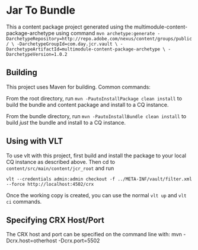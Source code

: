 Jar To Bundle
========

This a content package project generated using the multimodule-content-package-archetype using command
``mvn archetype:generate -DarchetypeRepository=http://repo.adobe.com/nexus/content/groups/public/ \
    -DarchetypeGroupId=com.day.jcr.vault \
    -DarchetypeArtifactId=multimodule-content-package-archetype \
    -DarchetypeVersion=1.0.2``


Building
--------

This project uses Maven for building. Common commands:

From the root directory, run ``mvn -PautoInstallPackage clean install`` to build the bundle and content package and install to a CQ instance.

From the bundle directory, run ``mvn -PautoInstallBundle clean install`` to build *just* the bundle and install to a CQ instance.

Using with VLT
--------------

To use vlt with this project, first build and install the package to your local CQ instance as described above. Then cd to `content/src/main/content/jcr_root` and run

    vlt --credentials admin:admin checkout -f ../META-INF/vault/filter.xml --force http://localhost:4502/crx

Once the working copy is created, you can use the normal ``vlt up`` and ``vlt ci`` commands.

Specifying CRX Host/Port
------------------------

The CRX host and port can be specified on the command line with:
mvn -Dcrx.host=otherhost -Dcrx.port=5502 <goals>


